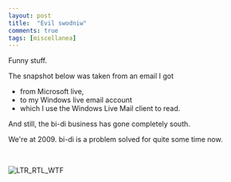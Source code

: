 ```yaml
---
layout: post
title:  "Evil swodniw"
comments: true
tags: [miscellanea]
---
```



Funny stuff.

The snapshot below was taken from an email I got 
- from Microsoft live, 
- to my Windows live email account
- which I use the Windows Live Mail client to read.

And still, the bi-di business has gone completely south. 

We're at 2009. bi-di is a problem solved for quite some time now.&#160; 

&#160;

![LTR_RTL_WTF](http://kenegozi.com/blog/uploaded/windowslivewriter/evilswodniw_1071a/4bbb39cc-ea52-4a7f-9aa8-e4695d9206c9.png)

